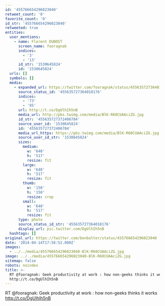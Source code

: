 ```yaml
---
id: '455766654296023040'
retweet_count: '0'
favorite_count: '0'
id_str: '455766654296023040'
retweeted: true
entities:
  user_mentions:
    - name: Florent DUBOST
      screen_name: fooragnak
      indices:
        - '3'
        - '13'
      id_str: '1530645824'
      id: '1530645824'
  urls: []
  symbols: []
  media:
    - expanded_url: https://twitter.com/fooragnak/status/455635727364018176/photo/1
      source_status_id: '455635727364018176'
      indices:
        - '73'
        - '95'
      url: http://t.co/DgUlhIh5nB
      media_url: http://pbs.twimg.com/media/BlK-R60CUAAciZG.jpg
      id_str: '455635727372406784'
      source_user_id: '1530645824'
      id: '455635727372406784'
      media_url_https: https://pbs.twimg.com/media/BlK-R60CUAAciZG.jpg
      source_user_id_str: '1530645824'
      sizes:
        medium:
          w: '640'
          h: '517'
          resize: fit
        large:
          w: '640'
          h: '517'
          resize: fit
        thumb:
          w: '150'
          h: '150'
          resize: crop
        small:
          w: '640'
          h: '517'
          resize: fit
      type: photo
      source_status_id_str: '455635727364018176'
      display_url: pic.twitter.com/DgUlhIh5nB
  hashtags: []
original_url: https://twitter.com/benbalter/status/455766654296023040
date: '2014-04-14T17:56:52.000Z'
images:
  - ../../media/455766654296023040-BlK-R60CUAAciZG.jpg
image: ../../media/455766654296023040-BlK-R60CUAAciZG.jpg
sitemap: false
robots: noindex
title: >-
  RT @fooragnak: Geek productivity at work : how non-geeks thinks it works
  http://t.co/DgUlhIh5nB
---
```


RT @fooragnak: Geek productivity at work : how non-geeks thinks it works http://t.co/DgUlhIh5nB